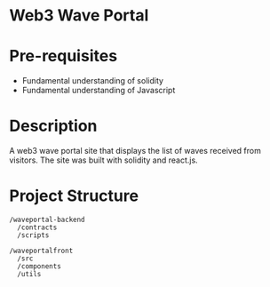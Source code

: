# Web3 Wave Portal

# Pre-requisites

- Fundamental understanding of solidity
- Fundamental understanding of Javascript

# Description

A web3 wave portal site that displays the list of waves received from visitors. The site was built with solidity and react.js.

# Project Structure

```
/waveportal-backend
  /contracts
  /scripts

/waveportalfront
  /src
  /components
  /utils
```

#
